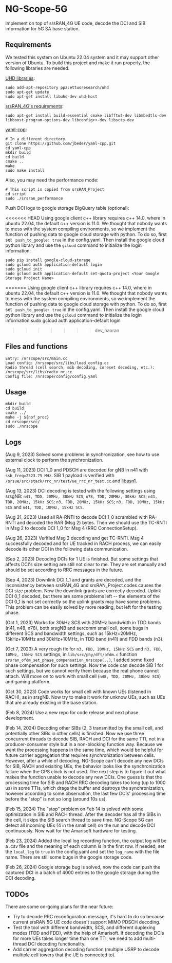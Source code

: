 NG-Scope-5G
===========

Implement on top of srsRAN_4G UE code, decode the DCI and SIB information for 5G SA base station.

## Requirements

We tested this system on Ubuntu 22.04 system and it may support other version of Ubuntu. To build this project and make it run properly, the following libraries are needed.

[UHD libraries](https://files.ettus.com/manual/page_install.html):

```
sudo add-apt-repository ppa:ettusresearch/uhd
sudo apt-get update
sudo apt-get install libuhd-dev uhd-host
```

[srsRAN_4G&#39;s requirements](https://docs.srsran.com/projects/4g/en/latest/general/source/1_installation.html):

```
sudo apt-get install build-essential cmake libfftw3-dev libmbedtls-dev libboost-program-options-dev libconfig++-dev libsctp-dev
```

[yaml-cpp](https://github.com/jbeder/yaml-cpp):

```
# In a different directory
git clone https://github.com/jbeder/yaml-cpp.git
cd yaml-cpp
mkdir build
cd build
cmake ..
make
sudo make install
```

Also, you may need the performance mode:

```
# This script is copied from srsRAN_Project
cd script
sudo ./srsran_performance
```

Push DCI logs to google storage BigQuery table (optional):

<<<<<<< HEAD
Using google client c++ library requires c++ 14.0, where in ubuntu 22.04, the default c++ version is 11.0. We thought that nobody wants to mess with the system compiling environments, so we implement the function of pushing data to google cloud storage with python. To do so, first set ` push_to_google: true` in the config.yaml. Then install the google cloud python library and use the  `gcloud` command to initialize the login information:

```
sudo pip install google-cloud-storage
sudo gcloud auth application-default login
sudo gcloud init
sudo gcloud auth application-default set-quota-project <Your Google Storage Project Name>
```
=======
Using google client c++ library requires c++ 14.0, where in ubuntu 22.04, the default c++ version is 11.0. We thought that nobody wants to mess with the system compiling environments, so we implement the function of pushing data to google cloud storage with python. To do so, first set ` push_to_google: true` in the config.yaml. Then install the google cloud python library and use the `gcloud` command to initialize the login information:sudo gcloud auth application-default login
>>>>>>> dev_haoran

## Files and functions

```
Entry: /nrscope/src/main.cc
Load config: /nrscope/src/libs/load_config.cc
Radio thread (cell search, mib decoding, coreset decoding, etc.): /nrscope/src/libs/radio_nr.cc
Config file: /nrscope/config/config.yaml
```

## Usage

```
mkdir build
cd build
cmake ../
make -j ${nof_proc}
cd nrscope/src/
sudo ./nrscope
```

## Logs

(Aug 9, 2023) Solved some problems in synchronization, see how to use external clock to perform the synchronization.

(Aug 11, 2023) DCI 1_0 and PDSCH are decoded for gNB in n41 with `ssb_freq=2523.75 MHz`. SIB 1 payload is verified with  `/srsue/src/stack/rrc_nr/test/ue_rrc_nr_test.cc` and [libasn1](https://github.com/j0lama/libasn).

(Aug 13, 2023) DCI decoding is tested with the following settings using srsgNB: `n41, TDD, 20MHz, 30kHz SCS`; `n78, TDD, 20MHz, 30kHz SCS`; `n41, TDD, 20MHz, 15kHz SCS`; `n3, FDD, 20MHz, 15kHz SCS`; `n3, FDD, 10MHz, 15kHz SCS` and `n41, TDD, 10MHz, 15kHz SCS`.

(Aug 21, 2023) Used all RA-RNTI to decode DCI 1_0 scrambled with RA-RNTI and decoded the RAR (Msg 2) bytes. Then we should use the TC-RNTI in Msg 2 to decode DCI 1_0 for Msg 4 (RRC ConnectionSetup).

(Aug 26, 2023) Verified Msg 2 decoding and get TC-RNTI. Msg 4 successfully decoded and for UE tracked in RACH process, we can easily decode its other DCI in the following data communication.

(Sep 2, 2023) Decoding DCIs for 1 UE is finished. But some settings that affects DCI's size setting are still not clear to me. They are set manually and should be set according to RRC messages in the future.

(Sep 4, 2023) Downlink DCI 1_1 and grants are decoded, and the inconsistency between srsRAN_4G and srsRAN_Project codes causes the DCI size problem. Now the downlink grants are correctly decoded. Uplink DCI 0_1 decoded, but there are some problems left -- the elements of the DCI 0_1 is not set correctly so the uplink grants may have some problems. This problem can be easily solved by more reading, but left for the testing phase.

(Oct 1, 2023) Works for 30kHz SCS with 20MHz bandwidth in TDD bands (n41, n48, n78), both srsgNB and sercomm small cell, some bugs in different SCS and bandwidth settings, such as 15kHz+20MHz, 15kHz+10MHz and 30kHz+10MHz, in TDD band (n41) and FDD bands (n3).

(Oct 7, 2023) A very rough fix for `n3, FDD, 20MHz, 15kHz SCS` and `n3, FDD, 10MHz, 15kHz SCS` settings, in `lib/src/phy/dft/ofdm.c` function `srsran_ofdm_set_phase_compensation_nrscope(..)`, I added some fixed phase compensation for such settings. Now the code can decode SIB 1 for such settings, but we cannot verify them because the real phone cannot attach. Will move on to work with small cell (`n48, TDD, 20MHz, 30kHz SCS`) and gaming platform.

(Oct 30, 2023) Code works for small cell with known UEs (listened in RACH), as in srsgNB. Now try to make it work for unknow UEs, such as UEs that are already existing in the base station.

(Feb 8, 2024) Use a new repo for code release and next phase development.

(Feb 14, 2024) Decoding other SIBs (2, 3 transmitted by the small cell, and potentially other SIBs in other cells) is finished. Now we use three concurrent threads to decode SIB, RACH and DCI for the same TTI, not in a producer-consumer style but in a non-blocking function way. Because we want the processing happens in the same time, which would be helpful for future carrier aggregation that requires synchronization between cells. However, after a while of decoding, NG-Scope can't decode any new DCIs for SIB, RACH and exisiting UEs, the behavior looks like the synchronization failure when the GPS clock is not used. The next step is to figure it out what makes the function unable to decode any new DCIs. One guess is that the processing time for SIB and RACH RRC decoding takes too long (up to 1000 us) in some TTIs, which drags the buffer and destroys the synchronization, however according to some observation, the last few DCIs' processing time before the "stop" is not so long (around 10s us).

(Feb 15, 2024) The "stop" problem on Feb 14 is solved with some optimization in SIB and RACH thread. After the decoder has all the SIBs in the cell, it skips the SIB search thread to save time. NG-Scope 5G can detect all incoming UEs (4 in the small cell) on the run and decode DCI continuously. Now wait for the Amarisoft hardware for testing.

(Feb 23, 2024) Added the local log recording function, the output log will be a .csv file and the meaning of each column is in the first row. If needed, set the `local_log` to `true` in the config.yaml and set the `log_name` with the file name. There are still some bugs in the google storage code.

(Feb 26, 2024) Google storage bug is solved, now the code can push the captured DCI in a batch of 4000 entries to the google storage during the DCI decoding.

## TODOs

There are some on-going plans for the near future:

* Try to decode RRC reconfiguration message, it's hard to do so because current srsRAN 5G UE code doesn't support MIMO PDSCH decoding.
* Test the tool with different bandwidth, SCS, and different duplexing modes (TDD and FDD), with the help of Amarisoft. If decoding the DCIs for more UEs takes longer time than one TTI, we need to add multi-thread DCI decoding functionality.
* Add carrier aggregation decoding function (multiple USRP to decode multiple cell towers that the UE is connected to).
